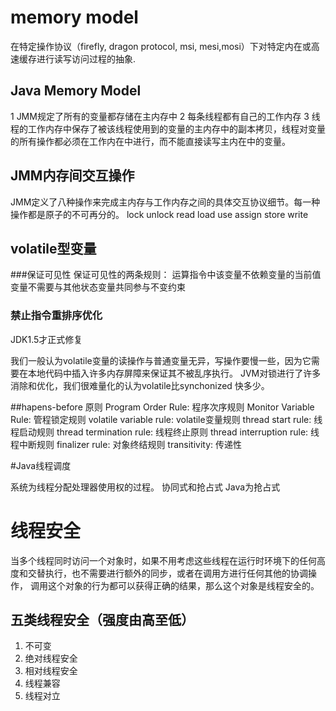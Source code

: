 # memory model
在特定操作协议（firefly, dragon protocol, msi, mesi,mosi）下对特定内在或高速缓存进行读写访问过程的抽象.

## Java Memory Model

1 JMM规定了所有的变量都存储在主内存中
2 每条线程都有自己的工作内存
3 线程的工作内存中保存了被该线程使用到的变量的主内存中的副本拷贝，线程对变量的所有操作都必须在工作内在中进行，而不能直接读写主内在中的变量。

## JMM内存间交互操作
JMM定义了八种操作来完成主内存与工作内存之间的具体交互协议细节。每一种操作都是原子的不可再分的。
lock
unlock
read
load
use
assign
store
write

## volatile型变量
###保证可见性
	保证可见性的两条规则：
	运算指令中该变量不依赖变量的当前值
	变量不需要与其他状态变量共同参与不变约束

### 禁止指令重排序优化
JDK1.5才正式修复

我们一般认为volatile变量的读操作与普通变量无异，写操作要慢一些，因为它需要在本地代码中插入许多内存屏障来保证其不被乱序执行。
JVM对锁进行了许多消除和优化，我们很难量化的认为volatile比synchonized 快多少。

##hapens-before 原则
Program Order Rule: 程序次序规则
Monitor Variable Rule: 管程锁定规则
volatile variable rule: volatile变量规则
thread start rule: 线程启动规则
thread termination rule: 线程终止原则
thread interruption rule: 线程中断规则
finalizer rule: 对象终结规则
transitivity: 传递性

#Java线程调度

系统为线程分配处理器使用权的过程。
协同式和抢占式
Java为抢占式

# 线程安全
当多个线程同时访问一个对象时，如果不用考虑这些线程在运行时环境下的任何高度和交替执行，也不需要进行额外的同步，或者在调用方进行任何其他的协调操作，
调用这个对象的行为都可以获得正确的结果，那么这个对象是线程安全的。

## 五类线程安全（强度由高至低）
1. 不可变
2. 绝对线程安全
3. 相对线程安全
4. 线程兼容
5. 线程对立